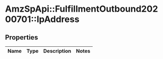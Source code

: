 # AmzSpApi::FulfillmentOutbound20200701::IpAddress

## Properties
Name | Type | Description | Notes
------------ | ------------- | ------------- | -------------

